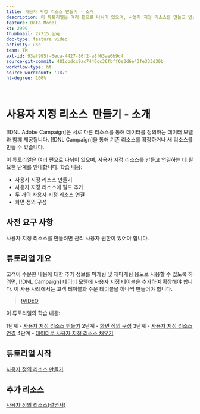 ```yaml
---
title: 사용자 지정 리소스 만들기 - 소개
description: 이 튜토리얼은 여러 편으로 나뉘어 있으며, 사용자 지정 리소스를 만들고 연결하는 데 필요한 단계를 안내합니다.
feature: Data Model
kt: 2999
thumbnail: 27715.jpg
doc-type: feature video
activity: use
team: TM
exl-id: 93af995f-6eca-4427-86f2-a8f63ae6b9c4
source-git-commit: 481cbdcc9ac7446cc36fbff6e3d6e43fe333d30b
workflow-type: ht
source-wordcount: '187'
ht-degree: 100%

---
```


# 사용자 지정 리소스 &#x200B; 만들기 - 소개

[!DNL Adobe Campaign]은 서로 다른 리소스를 통해 데이터를 정의하는 데이터 모델과 함께 제공됩니다. [!DNL Campaign]을 통해 기존 리소스를 확장하거나 새 리소스를 만들 수 있습니다.

이 튜토리얼은 여러 편으로 나뉘어 있으며, 사용자 지정 리소스를 만들고 연결하는 데 필요한 단계를 안내합니다.
학습 내용:

* 사용자 지정 리소스 만들기
* 사용자 지정 리소스에 필드 추가
* 두 개의 사용자 지정 리소스 연결
* 화면 정의 구성

## 사전 요구 사항

사용자 지정 리소스를 만들려면 관리 사용자 권한이 있어야 합니다.

## 튜토리얼 개요

고객이 주문한 내용에 대한 추가 정보를 마케팅 및 재마케팅 용도로 사용할 수 있도록 하려면, [!DNL Campaign] 데이터 모델에 사용자 지정 테이블을 추가하여 확장해야 합니다. 이 사용 사례에서는 고객 테이블과 주문 테이블을 하나씩 만들어야 합니다.

>[!VIDEO](https://video.tv.adobe.com/v/27715?quality=9)

이 튜토리얼의 학습 내용:

1단계 - [사용자 지정 리소스 만들기](./creating-a-custom-resource.md)
2단계 - [화면 정의 구성](./configuring-a-screen-definition-for-a-custom-resource.md)
3단계 - [사용자 지정 리소스 연결](./linking-custom-resources.md)
4단계 - [데이터로 사용자 지정 리소스 채우기](./populate-custom-resources-with-data.md)

## 튜토리얼 시작

[사용자 정의 리소스 만들기](./creating-a-custom-resource.md)

## 추가 리소스

[사용자 정의 리소스(설명서)](https://experienceleague.adobe.com/docs/campaign-standard/using/working-with-apis/global-concepts/custom-resources.html?lang=ko)
